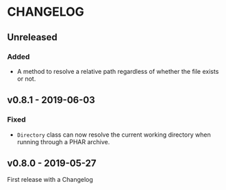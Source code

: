 CHANGELOG
==========

## Unreleased
### Added
- A method to resolve a relative path regardless of whether the file exists or not.

## v0.8.1 - 2019-06-03
### Fixed
- `Directory` class can now resolve the current working directory when running through a PHAR archive.


## v0.8.0 - 2019-05-27

First release with a Changelog